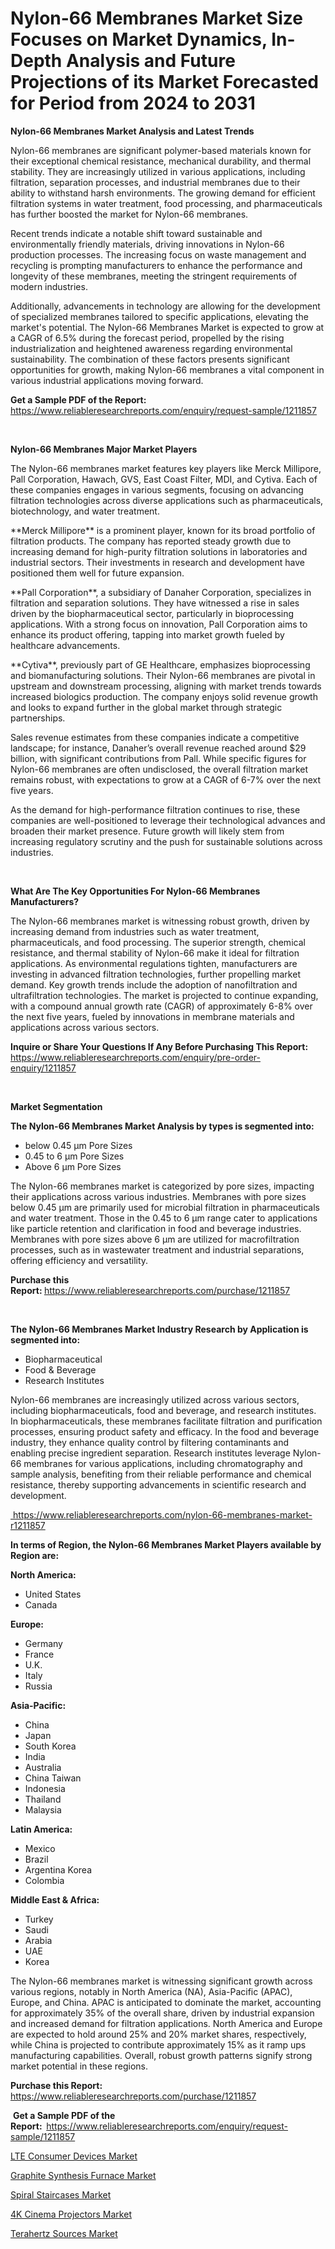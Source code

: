 <p><h1>Nylon-66 Membranes Market Size Focuses on Market Dynamics, In-Depth Analysis and Future Projections of its Market Forecasted for Period from 2024 to 2031</h1></p><p><strong>Nylon-66 Membranes Market Analysis and Latest Trends</strong></p>
<p><p>Nylon-66 membranes are significant polymer-based materials known for their exceptional chemical resistance, mechanical durability, and thermal stability. They are increasingly utilized in various applications, including filtration, separation processes, and industrial membranes due to their ability to withstand harsh environments. The growing demand for efficient filtration systems in water treatment, food processing, and pharmaceuticals has further boosted the market for Nylon-66 membranes. </p><p>Recent trends indicate a notable shift toward sustainable and environmentally friendly materials, driving innovations in Nylon-66 production processes. The increasing focus on waste management and recycling is prompting manufacturers to enhance the performance and longevity of these membranes, meeting the stringent requirements of modern industries. </p><p>Additionally, advancements in technology are allowing for the development of specialized membranes tailored to specific applications, elevating the market's potential. The Nylon-66 Membranes Market is expected to grow at a CAGR of 6.5% during the forecast period, propelled by the rising industrialization and heightened awareness regarding environmental sustainability. The combination of these factors presents significant opportunities for growth, making Nylon-66 membranes a vital component in various industrial applications moving forward.</p></p>
<p><strong>Get a Sample PDF of the Report:&nbsp;</strong> <a href="https://www.reliableresearchreports.com/enquiry/request-sample/1211857?utm_campaign=123&utm_medium=2&utm_source=Github&utm_content=ia&utm_term=06102024&utm_id=nylon-66-membranes">https://www.reliableresearchreports.com/enquiry/request-sample/1211857</a></p>
<p>&nbsp;</p>
<p><strong>Nylon-66 Membranes Major Market Players</strong></p>
<p><p>The Nylon-66 membranes market features key players like Merck Millipore, Pall Corporation, Hawach, GVS, East Coast Filter, MDI, and Cytiva. Each of these companies engages in various segments, focusing on advancing filtration technologies across diverse applications such as pharmaceuticals, biotechnology, and water treatment.</p><p>**Merck Millipore** is a prominent player, known for its broad portfolio of filtration products. The company has reported steady growth due to increasing demand for high-purity filtration solutions in laboratories and industrial sectors. Their investments in research and development have positioned them well for future expansion.</p><p>**Pall Corporation**, a subsidiary of Danaher Corporation, specializes in filtration and separation solutions. They have witnessed a rise in sales driven by the biopharmaceutical sector, particularly in bioprocessing applications. With a strong focus on innovation, Pall Corporation aims to enhance its product offering, tapping into market growth fueled by healthcare advancements.</p><p>**Cytiva**, previously part of GE Healthcare, emphasizes bioprocessing and biomanufacturing solutions. Their Nylon-66 membranes are pivotal in upstream and downstream processing, aligning with market trends towards increased biologics production. The company enjoys solid revenue growth and looks to expand further in the global market through strategic partnerships.</p><p>Sales revenue estimates from these companies indicate a competitive landscape; for instance, Danaher’s overall revenue reached around $29 billion, with significant contributions from Pall. While specific figures for Nylon-66 membranes are often undisclosed, the overall filtration market remains robust, with expectations to grow at a CAGR of 6-7% over the next five years.</p><p>As the demand for high-performance filtration continues to rise, these companies are well-positioned to leverage their technological advances and broaden their market presence. Future growth will likely stem from increasing regulatory scrutiny and the push for sustainable solutions across industries.</p></p>
<p>&nbsp;</p>
<p><strong>What Are The Key Opportunities For Nylon-66 Membranes Manufacturers?</strong></p>
<p><p>The Nylon-66 membranes market is witnessing robust growth, driven by increasing demand from industries such as water treatment, pharmaceuticals, and food processing. The superior strength, chemical resistance, and thermal stability of Nylon-66 make it ideal for filtration applications. As environmental regulations tighten, manufacturers are investing in advanced filtration technologies, further propelling market demand. Key growth trends include the adoption of nanofiltration and ultrafiltration technologies. The market is projected to continue expanding, with a compound annual growth rate (CAGR) of approximately 6-8% over the next five years, fueled by innovations in membrane materials and applications across various sectors.</p></p>
<p><strong>Inquire or Share Your Questions If Any Before Purchasing This Report:</strong> <a href="https://www.reliableresearchreports.com/enquiry/pre-order-enquiry/1211857?utm_campaign=123&utm_medium=2&utm_source=Github&utm_content=ia&utm_term=06102024&utm_id=nylon-66-membranes">https://www.reliableresearchreports.com/enquiry/pre-order-enquiry/1211857</a></p>
<p>&nbsp;</p>
<p><strong>Market Segmentation</strong></p>
<p><strong>The Nylon-66 Membranes Market Analysis by types is segmented into:</strong></p>
<p><ul><li>below 0.45 µm Pore Sizes</li><li>0.45 to 6 µm Pore Sizes</li><li>Above 6 µm Pore Sizes</li></ul></p>
<p><p>The Nylon-66 membranes market is categorized by pore sizes, impacting their applications across various industries. Membranes with pore sizes below 0.45 µm are primarily used for microbial filtration in pharmaceuticals and water treatment. Those in the 0.45 to 6 µm range cater to applications like particle retention and clarification in food and beverage industries. Membranes with pore sizes above 6 µm are utilized for macrofiltration processes, such as in wastewater treatment and industrial separations, offering efficiency and versatility.</p></p>
<p><strong>Purchase this Report:&nbsp;</strong><a href="https://www.reliableresearchreports.com/purchase/1211857?utm_campaign=123&utm_medium=2&utm_source=Github&utm_content=ia&utm_term=06102024&utm_id=nylon-66-membranes">https://www.reliableresearchreports.com/purchase/1211857</a></p>
<p>&nbsp;</p>
<p><strong>The Nylon-66 Membranes Market Industry Research by Application is segmented into:</strong></p>
<p><ul><li>Biopharmaceutical</li><li>Food & Beverage</li><li>Research Institutes</li></ul></p>
<p><p>Nylon-66 membranes are increasingly utilized across various sectors, including biopharmaceuticals, food and beverage, and research institutes. In biopharmaceuticals, these membranes facilitate filtration and purification processes, ensuring product safety and efficacy. In the food and beverage industry, they enhance quality control by filtering contaminants and enabling precise ingredient separation. Research institutes leverage Nylon-66 membranes for various applications, including chromatography and sample analysis, benefiting from their reliable performance and chemical resistance, thereby supporting advancements in scientific research and development.</p></p>
<p><a href="https://www.reliableresearchreports.com/nylon-66-membranes-market-r1211857?utm_campaign=123&utm_medium=2&utm_source=Github&utm_content=ia&utm_term=06102024&utm_id=nylon-66-membranes">&nbsp;https://www.reliableresearchreports.com/nylon-66-membranes-market-r1211857</a></p>
<p><strong>In terms of Region, the Nylon-66 Membranes Market Players available by Region are:</strong></p>
<p>
    <p> <strong> North America: </strong>
        <ul>
            <li>United States</li>
            <li>Canada</li>
        </ul>
        </p> 
    <p> <strong> Europe: </strong>
        <ul>
            <li>Germany</li>
            <li>France</li>
            <li>U.K.</li>
            <li>Italy</li>
            <li>Russia</li>
        </ul>
        </p> 
    <p> <strong> Asia-Pacific: </strong>
        <ul>
            <li>China</li>
            <li>Japan</li>
            <li>South Korea</li>
            <li>India</li>
            <li>Australia</li>
            <li>China Taiwan</li>
            <li>Indonesia</li>
            <li>Thailand</li>
            <li>Malaysia</li>
        </ul>
        </p> 
    <p> <strong> Latin America: </strong>
        <ul>
            <li>Mexico</li>
            <li>Brazil</li>
            <li>Argentina Korea</li>
            <li>Colombia</li>
        </ul>
        </p> 
    <p> <strong> Middle East & Africa: </strong>
        <ul>
            <li>Turkey</li>
            <li>Saudi</li>
            <li>Arabia</li>
            <li>UAE</li>
            <li>Korea</li>
        </ul>
    </p>
    </p>
<p><p>The Nylon-66 membranes market is witnessing significant growth across various regions, notably in North America (NA), Asia-Pacific (APAC), Europe, and China. APAC is anticipated to dominate the market, accounting for approximately 35% of the overall share, driven by industrial expansion and increased demand for filtration applications. North America and Europe are expected to hold around 25% and 20% market shares, respectively, while China is projected to contribute approximately 15% as it ramp ups manufacturing capabilities. Overall, robust growth patterns signify strong market potential in these regions.</p></p>
<p><strong>Purchase this Report: </strong><a href="https://www.reliableresearchreports.com/purchase/1211857?utm_campaign=123&utm_medium=2&utm_source=Github&utm_content=ia&utm_term=06102024&utm_id=nylon-66-membranes">https://www.reliableresearchreports.com/purchase/1211857</a></p>
<p>&nbsp;<strong>Get a Sample PDF of the Report:&nbsp;&nbsp;</strong><a href="https://www.reliableresearchreports.com/enquiry/request-sample/1211857?utm_campaign=123&utm_medium=2&utm_source=Github&utm_content=ia&utm_term=06102024&utm_id=nylon-66-membranes">https://www.reliableresearchreports.com/enquiry/request-sample/1211857</a></p>
<p><strong></strong></p>
<p><p><a href="https://issuu.com/reportprime-2/docs/lte-consumer-devices-market-size-20_21ea51a2b5aace?utm_campaign=123&utm_medium=2&utm_source=Github&utm_content=ia&utm_term=06102024&utm_id=nylon-66-membranes">LTE Consumer Devices Market</a></p><p><a href="https://github.com/RoseBoyd475/Market-Research-Report-List-1/blob/main/graphite-synthesis-furnace-market.md?utm_campaign=123&utm_medium=2&utm_source=Github&utm_content=ia&utm_term=06102024&utm_id=nylon-66-membranes">Graphite Synthesis Furnace Market</a></p><p><a href="https://www.linkedin.com/pulse/regulatory-landscape-its-influence-global-spiral-staircases-tkztc?utm_campaign=123&utm_medium=2&utm_source=Github&utm_content=ia&utm_term=06102024&utm_id=nylon-66-membranes">Spiral Staircases Market</a></p><p><a href="https://issuu.com/reportprime-2/docs/4k-cinema-projectors-market-size-20_7744c6e3271b33?utm_campaign=123&utm_medium=2&utm_source=Github&utm_content=ia&utm_term=06102024&utm_id=nylon-66-membranes">4K Cinema Projectors Market</a></p><p><a href="https://github.com/NasrinKhan99/Market-Research-Report-List-1/blob/main/terahertz-sources-market.md?utm_campaign=123&utm_medium=2&utm_source=Github&utm_content=ia&utm_term=06102024&utm_id=nylon-66-membranes">Terahertz Sources Market</a></p></p>